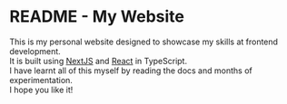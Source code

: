 # README - My Website

This is my personal website designed to showcase my skills at frontend development.  
It is built using [NextJS](https://www.nextjs.org) and [React](https://www.reactjs.org/) in TypeScript.  
I have learnt all of this myself by reading the docs and months of experimentation.  
I hope you like it!
